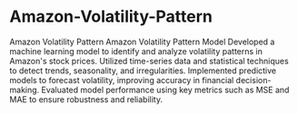 # Amazon-Volatility-Pattern
Amazon Volatility Pattern
Amazon Volatility Pattern Model
Developed a machine learning model to identify and analyze volatility patterns in Amazon's stock prices. Utilized time-series data and statistical techniques to detect trends, seasonality, and irregularities. Implemented predictive models to forecast volatility, improving accuracy in financial decision-making. Evaluated model performance using key metrics such as MSE and MAE to ensure robustness and reliability.
